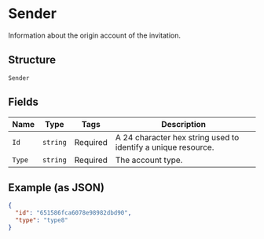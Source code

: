 
# Sender

Information about the origin account of the invitation.

## Structure

`Sender`

## Fields

| Name | Type | Tags | Description |
|  --- | --- | --- | --- |
| `Id` | `string` | Required | A 24 character hex string used to identify a unique resource. |
| `Type` | `string` | Required | The account type. |

## Example (as JSON)

```json
{
  "id": "651586fca6078e98982dbd90",
  "type": "type8"
}
```

